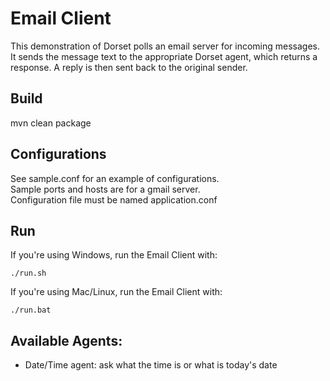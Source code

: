 # Email Client
This demonstration of Dorset polls an email server for incoming messages. It sends the message text to the appropriate Dorset agent, which returns a response. A reply is then sent back to the original sender.  

## Build
mvn clean package  

## Configurations
See sample.conf for an example of configurations.   
Sample ports and hosts are for a gmail server.  
Configuration file must be named application.conf

## Run
If you're using Windows, run the Email Client with:  
```
./run.sh
```

If you're using Mac/Linux, run the Email Client with:  
```
./run.bat
```

## Available Agents:
 - Date/Time agent: ask what the time is or what is today's date  